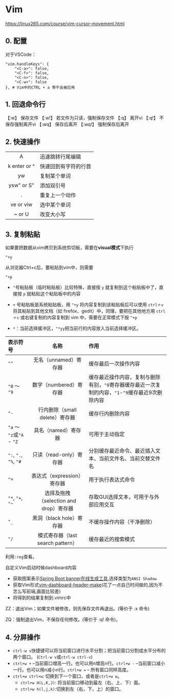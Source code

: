 # Vim

https://linux265.com/course/vim-cursor-movement.html

## 0. 配置

对于VSCode：

```
"vim.handleKeys": {
    "<C-a>": false,
    "<C-f>": false,
    "<C-n>": false,
    "<C-w>": false
}, # Vim中的CTRL + a 等不会被应用
```

## 1. 回退命令行

【:w】 保存文件
【:w!】 若文件为只读，强制保存文件
【:q】 离开vi
【:q!】 不保存强制离开vi
【:wq】 保存后离开
【:wq!】 强制保存后离开

## 2. 快速操作

|              |                      |
| :----------: | -------------------- |
|      A       | 迅速跳转行尾编辑     |
| k enter or ^ | 快速回到有字符的行首 |
|      yw      | 复制某个单词         |
|  ysw" or S"  | 添加双引号           |
|      .       | 重复上一个动作       |
|  ve or viw   | 选中某个单词         |
|    ~ or U    | 改变大小写           |

## 3. 复制粘贴

如果要把数据从vim拷贝到系统剪切板，需要在**visual模式**下执行

```
"+y
```

从浏览器Ctrl+c后，要粘贴到vim中，则需要

```
"+p
```

- `"`号粘贴板（临时粘贴板）比较特殊，直接按 `y` 就复制到这个粘贴板中了，直接按 `p` 就粘贴这个粘贴板中的内容

- `+` 号粘贴板是系统粘贴板，用 `"+y` 将内容复制到该粘贴板后可以使用 `ctrl＋v` 将其粘贴到其他文档（如 firefox、gedit）中，同理，要把在其他地方用 `ctrl＋c` 或右键复制的内容复制到 vim 中，需要在正常模式下按 `"+p`

- `*`：当前选择缓冲区，`"*yy`把当前行的内容放入当前选择缓冲区。

| 表示符号                  |                  名称                  | 作用                                                         |
| :------------------------ | :------------------------------------: | :----------------------------------------------------------- |
| `""`                      |         无名（unnamed）寄存器          | 缓存最后一次操作内容                                         |
| `"0` ～ `"9`              |         数字（numbered）寄存器         | 缓存最近操作内容，复制与删除有别，`"0`寄存器缓存最近一次复制的内容，`"1`-`"9`缓存最近9次删除内容 |
| `"-`                      |     行内删除（small delete）寄存器     | 缓存行内删除内容                                             |
| `"a` ～ `"z`或`"A` - `"Z` |          具名（named）寄存器           | 可用于主动指定                                               |
| `":`, `".`, `"%`, `"#`    |        只读（read-only）寄存器         | 分别缓存最近命令、最近插入文本、当前文件名、当前交替文件名   |
| `"=`                      |       表达式（expression）寄存器       | 用于执行表达式命令                                           |
| `"*`, `"+`, `"~`          | 选择及拖拽（selection and drop）寄存器 | 存取GUI选择文本，可用于与外部应用交互                        |
| `"_`                      |        黑洞（black hole）寄存器        | 不缓存操作内容（干净删除）                                   |
| `"/`                      |   模式寄存器（last search pattern）    | 缓存最近的搜索模式                                           |

利用`:reg`查看。

自定义Vim启动时候dashboard内容

- 获取图案表示[Spring Boot banner在线生成工具](https://gitee.com/link?target=https%3A%2F%2Fwww.bootschool.net%2Fascii),选择类型为`ANSI Shadow`
- 获取Vim形式[vim-dashboard-header-make](https://chenxuan520.gitee.io/chenxuanweb/header.html)(花了一点自己时间做的,因为不怎么写前端,画面比较差)
- 将得到的结果复制到.vimrc中

ZZ：退出Vim；如果文件被修改，则先保存文件再退出。(等价于 :x 命令)

ZQ：强制退出Vim，不保存任何修改。(等价于 :q! 命令)，

## 4. 分屏操作

- `ctrl-w s`快捷键可以将当前窗口进行水平分割；把当前窗口分割成水平分布的两个窗口。 (`Ctrl-w v`或`ctrl-w ctrl-v`)
- `ctrl+w +` –当前窗口增高一行。也可以用n增高n行。`ctrl+w -` –当前窗口减小一行。也可以用n减小n行。`ctrl+w =` – 所有窗口同样高度。
- `ctrl+w ctrl+w`: 切换到下一个窗口，或者是`ctrl+w w`。
    - `ctrl+w H(L,K,J)`: 将当前窗口移动到最左（右、上、下）面。
    - `ctrl+w h(l,j,k)`:切换到左（右，下，上）的窗口。
